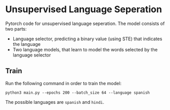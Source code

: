 # Unsupervised Language Seperation
Pytorch code for unsupervised language seperation.
The model consists of two parts:
* Language selector, predicting a binary value (using STE) that indicates the language
* Two language models, that learn to model the words selected by the language selector

## Train

Run the following command in order to train the model:

`python3 main.py --epochs 200 --batch_size 64 --language spanish`

The possible languages are `spanish` and `hindi`.
